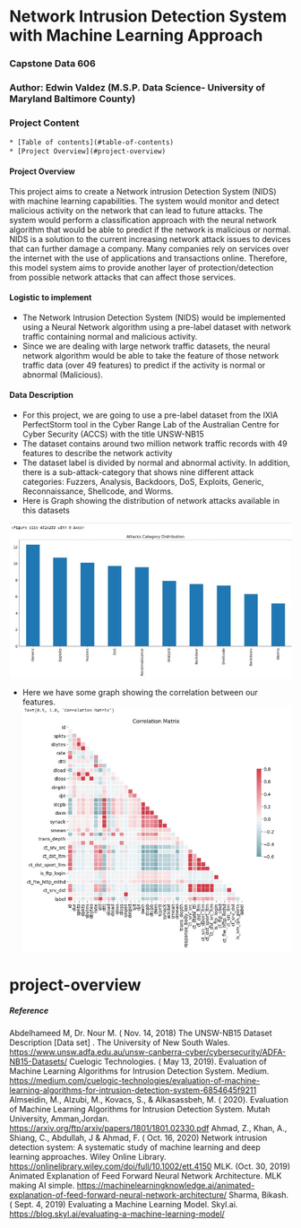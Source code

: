 # Network Intrusion Detection System with Machine Learning Approach
### Capstone Data 606

### Author: Edwin Valdez (M.S.P. Data Science- University of Maryland Baltimore County) 

### Project Content
<!--ts-->
	* [Table of contents](#table-of-contents)
	* [Project Overview](#project-overview)
<!--te-->

#### Project Overview

This project aims to create a Network intrusion Detection System (NIDS) with machine learning capabilities. The system would monitor and detect malicious activity on the network that can lead to future attacks. The system would perform a classification approach with the neural network algorithm that would be able to predict if the network is malicious or normal. NIDS is a solution to the current increasing network attack issues to devices that can further damage a company. Many companies rely on services over the internet with the use of applications and transactions online. Therefore, this model system aims to provide another layer of protection/detection from possible network attacks that can affect those services. 

#### Logistic to implement
* The Network Intrusion Detection System (NIDS) would be implemented using a Neural Network algorithm using a pre-label dataset with network traffic containing normal and malicious activity. 
* Since we are dealing with large network traffic datasets, the neural network algorithm would be able to take the feature of those network traffic data (over 49 features) to predict if the activity is normal or abnormal (Malicious). 

#### Data Description
* For this project, we are going to use a pre-label dataset from the IXIA PerfectStorm tool in the Cyber Range Lab of the Australian Centre for Cyber Security (ACCS) with the title UNSW-NB15
* The dataset contains around two million network traffic records with 49 features to describe the network activity
* The dataset label is divided by normal and abnormal activity. In addition, there is a sub-attack-category that shows nine different attack categories: Fuzzers, Analysis, Backdoors, DoS, Exploits, Generic, Reconnaissance, Shellcode, and Worms. 
* Here is Graph showing the distribution of network attacks available in this datasets

![](./Images/grap_distribution.JPG)

* Here we have some graph showing the correlation between our features. 
![](./Images/corr_matrix.JPG)

project-overview
=================
##### Reference
Abdelhameed M, Dr. Nour M. ( Nov. 14, 2018) The UNSW-NB15 Dataset Description [Data set] . The University of New South Wales. https://www.unsw.adfa.edu.au/unsw-canberra-cyber/cybersecurity/ADFA-NB15-Datasets/
Cuelogic Technologies. ( May 13, 2019). Evaluation of Machine Learning Algorithms for Intrusion Detection System. Medium. https://medium.com/cuelogic-technologies/evaluation-of-machine-learning-algorithms-for-intrusion-detection-system-6854645f9211
Almseidin, M., Alzubi, M., Kovacs, S., & Alkasassbeh, M. ( 2020). Evaluation of Machine Learning Algorithms for Intrusion Detection System. Mutah University, Amman,Jordan. https://arxiv.org/ftp/arxiv/papers/1801/1801.02330.pdf
Ahmad, Z., Khan, A., Shiang, C., Abdullah, J & Ahmad, F. ( Oct. 16, 2020) Network intrusion detection system: A systematic study of machine learning and deep learning approaches. Wiley Online Library. https://onlinelibrary.wiley.com/doi/full/10.1002/ett.4150
MLK. (Oct. 30, 2019) Animated Explanation of Feed Forward Neural Network Architecture. MLK making AI simple. https://machinelearningknowledge.ai/animated-explanation-of-feed-forward-neural-network-architecture/
Sharma, Bikash. ( Sept. 4, 2019) Evaluating a Machine Learning Model. Skyl.ai.  https://blog.skyl.ai/evaluating-a-machine-learning-model/





